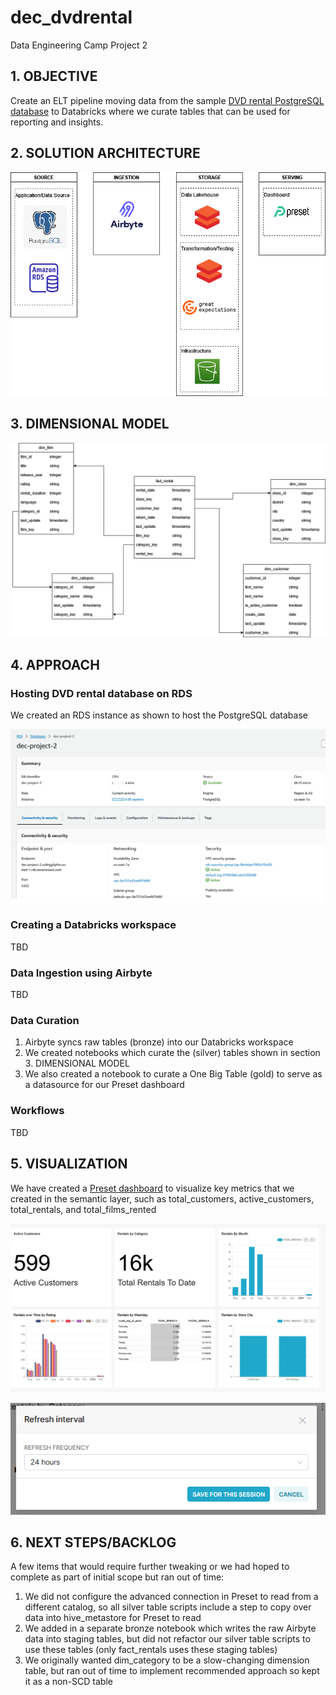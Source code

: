 # dec_dvdrental
Data Engineering Camp Project 2

## 1. OBJECTIVE
Create an ELT pipeline moving data from the sample <a href="https://www.postgresqltutorial.com/postgresql-getting-started/postgresql-sample-database">DVD rental PostgreSQL database</a> to Databricks where we curate tables that can be used for reporting and insights.

## 2. SOLUTION ARCHITECTURE
![plot](./dec_project2_solution_architecture.drawio.png)

## 3. DIMENSIONAL MODEL
![plot](./dec_project2_erd_final.png)

## 4. APPROACH
### Hosting DVD rental database on RDS
We created an RDS instance as shown to host the PostgreSQL database

![plot](./dec_project2_rds.png)

### Creating a Databricks workspace
TBD

### Data Ingestion using Airbyte
TBD

### Data Curation
1. Airbyte syncs raw tables (bronze) into our Databricks workspace
2. We created notebooks which curate the (silver) tables shown in section 3. DIMENSIONAL MODEL
3. We also created a notebook to curate a One Big Table (gold) to serve as a datasource for our Preset dashboard

### Workflows
TBD

## 5. VISUALIZATION
We have created a <a href="https://efe6400f.us2a.app.preset.io/superset/dashboard/9/?native_filters_key=o98dQ_AqNUVy7Zn6i-ZBS1lqSgPF7V8kZBJ0Umb5bpjrHXT82eRA_ww8DPkj0MMW">Preset dashboard</a> to visualize key metrics that we created in the semantic layer, such as total_customers, active_customers, total_rentals, and total_films_rented

![plot](./dec_project2_preset.jpg)

![plot](./dec_project2_preset_refresh.png)


## 6. NEXT STEPS/BACKLOG
A few items that would require further tweaking or we had hoped to complete as part of initial scope but ran out of time:
1. We did not configure the advanced connection in Preset to read from a different catalog, so all silver table scripts include a step to copy over data into hive_metastore for Preset to read
2. We added in a separate bronze notebook which writes the raw Airbyte data into staging tables, but did not refactor our silver table scripts to use these tables (only fact_rentals uses these staging tables)
3. We originally wanted dim_category to be a slow-changing dimension table, but ran out of time to implement recommended approach so kept it as a non-SCD table
